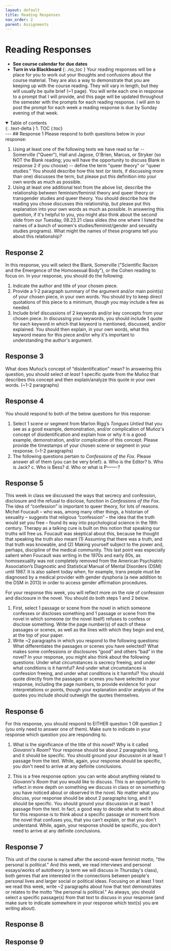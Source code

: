 ```yaml
---
layout: default
title: Reading Responses
nav_order: 2
parent: Assignments
---
```

# Reading Responses
* **See course calendar for due dates**
* **Turn in via Blackboard**
{: .no_toc }
Your reading responses will be a place for you to work out your thoughts and confusions about the course material. They are also a way to demonstrate that you are keeping up with the course reading. They will vary in length, but they will usually be quite brief (~1 page). You will write each one in response to a prompt that I will provide, and this page will be updated throughout the semester with the prompts for each reading response. I will aim to post the prompt for each week a reading response is due by Sunday evening of that week.
<details open markdown="block">
  <summary>
    Table of contents
  </summary>
  {: .text-delta }
1. TOC
{:toc}
</details>
---
## Response 1
Please respond to both questions below in your response:

1. Using at least one of the following texts we have read so far -- Somerville ("Queer"), Hall and Jagose, O'Brien, Marcus, or Stryker (so NOT the Blank reading; you will have the opportunity to discuss Blank in response 2 if you choose) -- define the term "queer theory" or "queer studies." You should describe how this text (or texts, if discussing more than one) discusses the term, but please put this definition into your own words as much as possible.
2. Using at least one additional text from the above list, describe the relationship between feminism/feminist theory and queer theory or transgender studies and queer theory. You should describe how the reading you chose discusses this relationship, but please put this explanation into your own words as much as possible. In answering this question, if it's helpful to you, you might also think about the second slide from our Tuesday, 08.23.21 class slides (the one where I listed the names of a bunch of women's studies/feminist/gender and sexuality studies programs). What might the names of these programs tell you about this relationship?

## Response 2
In this response, you will select the Blank, Somerville ("Scientific Racism and the Emergence of the Homosexual Body"), or the Cohen reading to focus on. In your response, you should do the following:

1. Indicate the author and title of your chosen piece.
2. Provide a 1-2 paragraph summary of the argument and/or main point(s) of your chosen piece, in your own words. You should try to keep direct quotations of this piece to a minimum, though you may include a few as needed.
3. Include brief discussions of 2 keywords and/or key concepts from your chosen piece. In discussing your keywords, you should include 1 quote for each keyword in which that keyword is mentioned, discussed, and/or explained. You should then explain, in your own words, what this keyword means for this piece and/or why it's important to understanding the author's argument.

## Response 3
What does Muñoz’s concept of “disidentification” mean? In answering this question, you should select *at least* 1 specific quote from the Muñoz that describes this concept and then explain/analyze this quote in your own words. (~1-2 paragraphs)

## Response 4
You should respond to both of the below questions for this response:

1. Select 1 scene or segment from Marlon Rigg’s *Tongues Untied* that you see as a good example, demonstration, and/or complication of Muñoz's concept of disidentification and explain how or why it is a good example, demonstration, and/or complication of this concept. Please provide the timestamps of your chosen scene or segment in your response. (~1-2 paragraphs)
2. The following questions pertain to *Confessions of the Fox*. Please answer all of them (you can be very brief):
    a. Who is the Editor?
    b. Who is Jack?
    c. Who is Bess?
    d. Who or what is P——-?

## Response 5
This week in class we discussed the ways that secrecy and confession, disclosure and the refusal to disclose, function in *Confessions of the Fox*. The idea of “confession” is important to queer theory, for lots of reasons. Michel Foucault – who was, among many other things, a historian of sexuality – suggests that religious “confession” – the idea that the truth would set you free – found its way into psychological science in the 19th century. Therapy as a talking cure is built on this notion that speaking our truths will free us. Foucault was skeptical about this, because he thought that speaking the truth also meant (1) Assuming that there was a truth, and that truth was knowable, and (2) Making yourself subject to the power and, perhaps, discipline of the medical community. This last point was especially salient when Foucault was writing in the 1970s and early 80s, as homosexuality was not completely removed from the American Psychiatric Association’s Diagnostic and Statistical Manual of Mental Disorders (DSM) until 1987. It is also salient today when, for example, trans people must be diagnosed by a medical provider with gender dysphoria (a new addition to the DSM in 2013) in order to access gender affirmation procedures.

For your response this week, you will reflect more on the role of confession and disclosure in the novel. You should do both steps 1 and 2 below.

1. First, select 1 passage or scene from the novel in which someone confesses or discloses something and 1 passage or scene from the novel in which someone (or the novel itself) refuses to confess or disclose something. Write the page number(s) of each of these passages or scenes, as well as the lines with which they begin and end, at the top of your paper.
2. Write ~2 paragraphs in which you respond to the following questions: What differentiates the passages or scenes you have selected? What makes some confessions or disclosures “good” and others “bad” in the novel? In your response, you might also think about the following questions: Under what circumstances is secrecy freeing, and under what conditions is it harmful? And under what circumstances is confession freeing, and under what conditions is it harmful? You should quote directly from the passages or scenes you have selected in your response, including the page numbers, to provide evidence for your interpretations or points, though your explanation and/or analysis of the quotes you include should outweigh the quotes themselves.

## Response 6
For this response, you should respond to EITHER question 1 OR question 2 (you only need to answer one of them). Make sure to indicate in your response which question you are responding to.

1. What is the significance of the title of this novel? Why is it called _Giovanni's Room_? Your response should be about 2 paragraphs long, and it should be specific. You should ground your discussion in at least 1 passage from the text. While, again, your response should be specific, you don't need to arrive at any definite conclusions.

2. This is a free response option: you can write about anything related to _Giovanni's Room_ that you would like to discuss. This is an opportunity to reflect in more depth on something we discuss in class or on something you have noticed about or observed in the novel. No matter what you discuss, your response should be about 2 paragraphs long, and it should be specific. You should ground your discussion in at least 1 passage from the text. In fact, a good way to decide what to write about for this response is to think about a specific passage or moment from the novel that confuses you, that you can't explain, or that you don't understand. While, again, your response should be specific, you don't need to arrive at any definite conclusions.

## Response 7
This unit of the course is named after the second-wave feminist motto, "the personal is political." And this week, we read interviews and personal essays/works of autotheory (a term we will discuss in Thursday's class), both genres that are interested in the connections between people's personal lives and larger social or political ideas. Focusing on at least 1 text we read this week, write ~2 paragraphs about how that text demonstrates or relates to the motto "the personal is political." As always, you should select a specific passage(s) from that text to discuss in your response (and make sure to indicate somewhere in your response which text(s) you are writing about).

## Response 8

## Response 9
